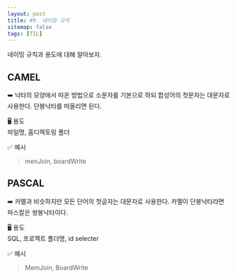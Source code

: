 ```yaml
---
layout: post
title: #9. 네이밍 규칙
sitemap: false
tags: [TIL]
---
```


네이밍 규칙과 용도에 대해 알아보자.

## CAMEL  
➡️ 낙타의 모양에서 따온 방법으로 소문자를 기본으로 하되 합성어의 첫문자는 대문자로 사용한다. 단봉낙타를 떠올리면 된다.  

🖥️ 용도  
파일명, 홈디렉토링 폴더

✅ 예시
> menJoin, boardWrite  

## PASCAL  
➡️ 카멜과 비슷하지만 모든 단어의 첫글자는 대문자로 사용한다. 카멜이 단봉낙타라면 파스칼은 쌍봉낙타이다. 

🖥️ 용도  
SQL, 프로젝트 폴더명, id selecter

✅ 예시
> MemJoin, BoardWrite
